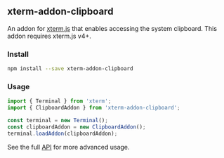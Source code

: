 ## xterm-addon-clipboard

An addon for [xterm.js](https://github.com/xtermjs/xterm.js) that enables accessing the system clipboard. This addon requires xterm.js v4+.

### Install

```bash
npm install --save xterm-addon-clipboard
```

### Usage

```ts
import { Terminal } from 'xterm';
import { ClipboardAddon } from 'xterm-addon-clipboard';

const terminal = new Terminal();
const clipboardAddon = new ClipboardAddon();
terminal.loadAddon(clipboardAddon);
```

See the full [API](https://github.com/xtermjs/xterm.js/blob/master/addons/xterm-addon-clipboard/typings/xterm-addon-clipboard.d.ts) for more advanced usage.
